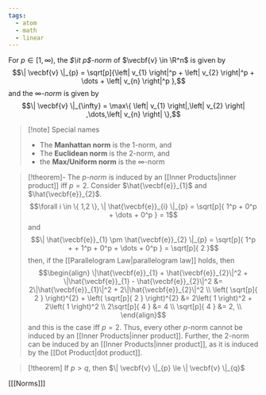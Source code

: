 ```yaml
---
tags:
  - atom
  - math
  - linear
---
```

For $p \in \left[ 1,\infty \right)$, the *$\it p$-norm* of $\vecbf{v} \in \R^n$ is given by
$$\| \vecbf{v} \|_{p} = \sqrt[p]{\left| v_{1} \right|^p + \left| v_{2} \right|^p + \dots + \left| v_{n} \right|^p  },$$
and the $\infty$*-norm* is given by
$$\| \vecbf{v} \|_{\infty} = \max\{ \left| v_{1} \right|,\left| v_{2} \right| ,\dots,\left| v_{n} \right|  \},$$

> [!note] Special names
> - The **Manhattan norm** is the $1$-norm, and
> - The **Euclidean norm** is the $2$-norm, and
> - the **Max/Uniform norm** is the $\infty$-norm

> [!theorem]- The *p-norm* is induced by an [[Inner Products|inner product]] iff $p = 2$.
> Consider $\hat{\vecbf{e}}_{1}$ and $\hat{\vecbf{e}}_{2}$.
> $$\forall i \in \{ 1,2 \}, \| \hat{\vecbf{e}}_{i} \|_{p} = \sqrt[p]{ 1^p + 0^p + \dots + 0^p } = 1$$
> and
> $$\| \hat{\vecbf{e}}_{1} \pm \hat{\vecbf{e}}_{2} \|_{p} = \sqrt[p]{ 1^p + + 1^p +  0^p + \dots + 0^p } = \sqrt[p]{ 2 }$$
> then, if the [[Parallelogram Law|parallelogram law]] holds, then
> $$\begin{align}
>  \|\hat{\vecbf{e}}_{1} + \hat{\vecbf{e}}_{2}\|^2 + \|\hat{\vecbf{e}}_{1} - \hat{\vecbf{e}}_{2}\|^2 &= 2\|\hat{\vecbf{e}}_{1}\|^2 + 2\|\hat{\vecbf{e}}_{2}\|^2  \\
> 	\left( \sqrt[p]{ 2 } \right)^{2} + \left( \sqrt[p]{ 2 } \right)^{2} &= 2\left( 1 \right)^2 + 2\left( 1 \right)^2 \\
> 	2\sqrt[p]{ 4 } &= 4 \\
> 	\sqrt[p]{ 4 } &= 2, \\
> \end{align}$$
> and this is the case iff $p = 2$. Thus, every other $p$-norm cannot be induced by an [[Inner Products|inner product]]. Further, the $2$-norm can be induced by an [[Inner Products|inner product]], as it is induced by the [[Dot Product|dot product]].

> [!theorem] If $p > q$, then $\| \vecbf{v} \|_{p} \le \| \vecbf{v} \|_{q}$

\[[[Norms]]\]